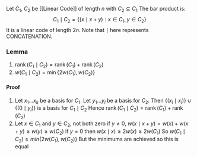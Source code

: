 Let $C_{1}$, $C_{2}$ be [[Linear Code]] of length $n$ with $C_{2}\subseteq C_{1}$ 
The bar product is:
$$
C_{1}\mid C_{2}=\{ (x\mid x+y):x\in C_{1}, y\in C_{2} \}
$$
It is a linear code of length $2n$.
Note that $\mid$ here represents CONCATENATION.
### Lemma
1. $\operatorname{rank}(C_{1}\mid C_{2})=\operatorname{rank}(C_{1})+\operatorname{rank}(C_{2})$
2. $w(C_{1}\mid C_{2})=\min\{ 2w(C_{1}),w(C_{2}) \}$
#### Proof
1. Let $x_{1}\dots x_{k}$ be a basis for $C_{1}$. Let $y_{1}\dots y_{l}$ be a basis for $C_{2}$.
   Then $\{ (x_{i}\mid x_{i}) \}\cup \{ (0\mid y_{i}) \}$ is a basis for $C_{1}\mid C_{2}$
   Hence $\operatorname{rank}(C_{1}\mid C_{2})=\operatorname{rank}(C_{1})+\operatorname{rank}(C_{2})$
2. Let $x\in C_{1}$ and $y\in C_{2}$, not both zero 
   if $y\neq 0$, $w(x\mid x+y)=w(x)+w(x+y)\geq w(y)\geq w(C_{2})$
   if $y=0$ then $w(x\mid x)\geq 2w(x)\geq 2w(C_{1})$
   So $w(C_{1}\mid C_{2})\geq min\{ 2w(C_{1}),w(C_{2}) \}$
   But the minimums are achieved so this is equal 

